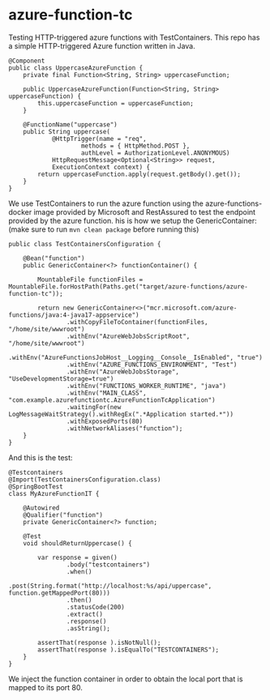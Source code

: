 # azure-function-tc

Testing HTTP-triggered azure functions with TestContainers.
This repo has a simple HTTP-triggered Azure function written in Java.
```
@Component
public class UppercaseAzureFunction {
    private final Function<String, String> uppercaseFunction;

    public UppercaseAzureFunction(Function<String, String> uppercaseFunction) {
        this.uppercaseFunction = uppercaseFunction;
    }

    @FunctionName("uppercase")
    public String uppercase(
            @HttpTrigger(name = "req",
                    methods = { HttpMethod.POST },
                    authLevel = AuthorizationLevel.ANONYMOUS)
            HttpRequestMessage<Optional<String>> request,
            ExecutionContext context) {
        return uppercaseFunction.apply(request.getBody().get());
    }
}

```
We use TestContainers to run the azure function using the azure-functions-docker image provided by Microsoft and RestAssured to test the endpoint provided by the azure function.
his is how we setup the GenericContainer:
(make sure to run ```mvn clean package``` before running this)

```
public class TestContainersConfiguration {

    @Bean("function")
    public GenericContainer<?> functionContainer() {

        MountableFile functionFiles = MountableFile.forHostPath(Paths.get("target/azure-functions/azure-function-tc"));

        return new GenericContainer<>("mcr.microsoft.com/azure-functions/java:4-java17-appservice")
                .withCopyFileToContainer(functionFiles, "/home/site/wwwroot")
                .withEnv("AzureWebJobsScriptRoot", "/home/site/wwwroot")
                .withEnv("AzureFunctionsJobHost__Logging__Console__IsEnabled", "true")
                .withEnv("AZURE_FUNCTIONS_ENVIRONMENT", "Test")
                .withEnv("AzureWebJobsStorage", "UseDevelopmentStorage=true")
                .withEnv("FUNCTIONS_WORKER_RUNTIME", "java")
                .withEnv("MAIN_CLASS", "com.example.azurefunctiontc.AzureFunctionTcApplication")
                .waitingFor(new LogMessageWaitStrategy().withRegEx(".*Application started.*"))
                .withExposedPorts(80)
                .withNetworkAliases("function");
    }
}

```

And this is the test:
```
@Testcontainers
@Import(TestContainersConfiguration.class)
@SpringBootTest
class MyAzureFunctionIT {

    @Autowired
    @Qualifier("function")
    private GenericContainer<?> function;

    @Test
    void shouldReturnUppercase() {

        var response = given()
                .body("testcontainers")
                .when()
                .post(String.format("http://localhost:%s/api/uppercase", function.getMappedPort(80)))
                .then()
                .statusCode(200)
                .extract()
                .response()
                .asString();

        assertThat(response ).isNotNull();
        assertThat(response ).isEqualTo("TESTCONTAINERS");
    }
}
```
We inject the function container in order to obtain the local port that is mapped to its port 80.
